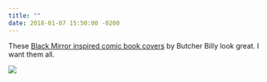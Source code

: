 ```yaml
---
title: ""
date: 2018-01-07 15:50:00 -0200
---
```


These [Black Mirror inspired comic book covers](https://behance.net/gallery/60492239/Butcher-Billys-Tales-of-the-Unexpected-Black-Mirrors) by Butcher Billy look great. I want them all.

![](https://mir-s3-cdn-cf.behance.net/project_modules/1400/eb14b060492239.5a5179164b491.jpg)

